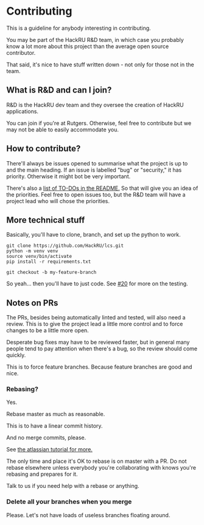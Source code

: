 # Contributing

This is a guideline for anybody interesting in contributing.

You may be part of the HackRU R&D team, in which case you probably know a lot more about this project than the average open source contributor.

That said, it's nice to have stuff written down - not only for those not in the team.

## What is R&D and can I join?

R&D is the HackRU dev team and they oversee the creation of HackRU applications.

You can join if you're at Rutgers. Otherwise, feel free to contribute but we may not be
able to easily accommodate you.

## How to contribute?

There'll always be issues opened to summarise what the project is up to and the main heading. If an issue is labelled
"bug" or "security," it has priority. Otherwise it might bot be very important.

There's also a [list of TO-DOs in the README.](README#whats-next-for-lcs)
So that will give you an idea of the priorities. Feel free to open issues too, but the R&D team will have a project
lead who will chose the priorities.

## More technical stuff

Basically, you'll have to clone, branch, and set up the python to work.
```
git clone https://github.com/HackRU/lcs.git
python -m venv venv
source venv/bin/activate
pip install -r requirements.txt

git checkout -b my-feature-branch
```

So yeah... then you'll have to just code.
See [#20](#20) for more on the testing.

## Notes on PRs

The PRs, besides being automatically linted and tested,
will also need a review. This is to give the project lead a little more control and to force changes to be a little
more open.

Desperate bug fixes may have to be reviewed faster, but in general many people tend to pay attention when there's a bug,
so the review should come quickly.

This is to force feature branches. Because feature branches are good and nice.

### Rebasing?

Yes.

Rebase master as much as reasonable.

This is to have a linear commit history.

And no merge commits, please.

See [the atlassian tutorial for more.](https://www.atlassian.com/git/tutorials/rewriting-history/git-rebase)

The only time and place it's OK to rebase is on master with a PR. Do not rebase elsewhere unless everybody you're collaborating
with knows you're rebasing and prepares for it.

Talk to us if you need help with a rebase or anything.

### Delete all your branches when you merge

Please. Let's not have loads of useless branches floating around.
